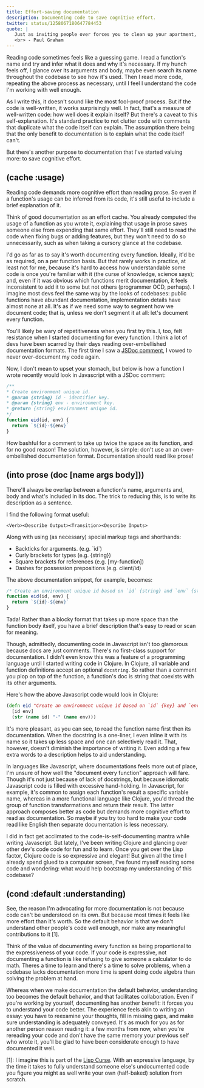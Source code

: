 ```yaml
---
title: Effort-saving documentation
description: Documenting code to save cognitive effort.
twitter: status/1258067180647784453
quote: | 
   Just as inviting people over forces you to clean up your apartment, writing something that other people will read forces you to think well.
   <br> - Paul Graham
---
```


Reading code sometimes feels like a guessing game. I read a function's name and try and infer what it does and why it's necessary. If my hunch feels off, I glance over its arguments and body, maybe even search its name throughout the codebase to see how it's used. Then I read more code, repeating the above process as necessary, until I feel I understand the code I'm working with well enough.

As I write this, it doesn't sound like the most fool-proof process. But if the code is well-written, it works surprisingly well. In fact, that's a measure of well-written code: how well does it explain itself? 
But there's a caveat to this self-explanation. It's standard practice to not clutter code with comments that duplicate what the code itself can explain. The assumption there being that the only benefit to documentation is to explain what the code itself can't. 

But there's another purpose to documentation that I've started valuing more: to save cognitive effort. 

## (cache :usage)

Reading code demands more cognitive effort than reading prose. So even if a function's usage can be inferred from its code, it's still useful to include a brief explanation of it.

Think of good documentation as an effort cache. You already computed the usage of a function as you wrote it, explaining that usage in prose saves someone else from expending that same effort. They'll still need to read the code when fixing bugs or adding features, but they won't need to do so unnecessarily, such as when taking a cursory glance at the codebase. 

I'd go as far as to say it's worth documenting every function. Ideally, it'd be as required, on a per function basis. But that rarely works in practice, at least not for me, because it's hard to access how understandable some code is once you're familiar with it (the   curse of knowledge, science says); and, even if it was obvious which functions merit documentation, it feels inconsistent to add it to some but not others (programmer OCD, perhaps). I imagine most devs feel the same way by the looks of codebases: public functions have abundant documentation, implementation details have almost none at all. It's as if we need some way to segment how we document code; that is, unless we don't segment it at all: let's document every function.

You'll likely be wary of repetitiveness when you first try this. I, too, felt resistance when I started documenting for every function. I think a lot of devs have been scarred by their days reading over-embellished documentation formats. The first time I saw a [JSDoc comment](https://en.wikipedia.org/wiki/JSDoc), I vowed to never over-document my code again. 

Now, I don't mean to upset your stomach, but below is how a function I wrote recently would look in Javascript with a JSDoc comment: 

```js
/**
* Create environment unique id.
* @param {string} id - identifier key.
* @param {string} env - environment key.
* @return {string} environment unique id.
*/
function eid(id, env) {
  return `${id}-${env}`
}
```

How bashful for a comment to take up twice the space as its function, and for no good reason! The solution, however, is simple: don't use an an over-embellished documentation format. Documentation should read like prose!

## (into prose (doc [name args body])) 

There'll always be overlap between a function's name, arguments and, body and what's included in its doc. The trick to reducing this, is to write its description as a sentence.

I find the following format useful: 

`<Verb><Describe Output><Transition><Describe Inputs>`

Along with using (as necessary) special markup tags and shorthands:

- Backticks for arguments. (e.g. \`id\`)
- Curly brackets for types (e.g. {string})
- Square brackets for references (e.g. [my-function])
- Dashes for possession prepositions (e.g. client/id)

The above documentation snippet, for example, becomes:

```js
/* Create an environment unique id based on `id` {string} and `env` {string}. */
function eid(id, env) {
  return `${id}-${env}`
}
```

Tada! Rather than a blocky format that takes up more space than the function body itself, you have a brief description that's easy to read or scan for meaning.

Though, admittedly, documenting code in Javascript isn't too glamorous because docs are just comments. There's no first-class support for documentation. I didn't even know this was a feature of a programming language until I started writing code in Clojure. In Clojure, all variable and function definitions accept an optional `docstring`. So rather than a comment you plop on top of the function, a function's doc is string that coexists with its other arguments.

Here's how the above Javascript code would look in Clojure: 

```clj
(defn eid "Create an environment unique id based on `id` {key} and `env` {keyword}."
  [id env] 
  (str (name id) "-" (name env)))
```

It's more pleasant, as you can see, to read the function name first then its documentation. When the docstring is a one-liner, I even inline it with its name so it takes up less space and one can selectively read it. That, however, doesn't diminish the importance of writing it. Even adding a few extra words to a description helps to aid understanding.

In languages like Javascript, where documentations feels more out of place, I'm unsure of how well the "document every function" approach will fare. Though it's not just because of lack of docstrings, but because idiomatic Javascript code is filled with excessive hand-holding. In Javascript, for example, it's common to assign each function's result a specific variable name, whereas in a more functional language like Clojure, you'd thread the group of function transformations and return their result. The latter approach composes better as code but demands more cognitive effort to read as documentation. So maybe if you try too hard to make your code read like English then separate documentation is less necessary.

I did in fact get acclimated to the code-is-self-documenting mantra while writing Javascript. But lately, I've been writing Clojure and glancing over other dev's code code for fun and to learn. Once you get over the Lisp factor, Clojure code is so expressive and elegant! But given all the time I already spend glued to a computer screen, I've found myself reading some code and wondering: what would help bootstrap my understanding of this codebase? 

## (cond :default :understanding)

See, the reason I'm advocating for more documentation is not because code can't be understood on its own. But because most times it feels like more effort than it's worth. So the default behavior is that we don't understand other people's code well enough, nor make any meaningful contributions to it [1].

Think of the value of documenting every function as being proportional to the expressiveness of your code. If your code is expressive, not documenting a function is like refusing to give someone a calculator to do math. Theres a time to learn and there's a time to solve problems, when a codebase lacks documentation more time is spent doing code algebra than solving the problem at hand.

Whereas when we make documentation the default behavior, understanding too becomes the default behavior, and that facilitates collaboration. Even if you're working by yourself, documenting has another benefit: it forces you to understand your code better. The experience feels akin to writing an essay: you have to reexamine your thoughts, fill in missing gaps, and make sure understanding is adequately conveyed. It's as much for you as for another person reason reading it: a few months from now, when you're rereading your code and don't have the same memory your previous self who wrote it, you'll be glad to have been considerate enough to have documented it well.

[1]: I imagine this is part of the [Lisp Curse](http://winestockwebdesign.com/Essays/Lisp_Curse.html). With an expressive language, by the time it takes to fully understand someone else's undocumented code you figure you might as well write your own (half-baked) solution from scratch.
